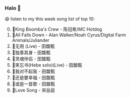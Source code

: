 

### Halo 👋

😄 listen to my this week song list of top 10:

0. 🌈King Boomba's Crew - 陈冠希/MC Hotdog
1. 🌈All Falls Down - Alan Walker/Noah Cyrus/Digital Farm Animals/Juliander
2. 🌈无用 (Live) - 田馥甄
3. 🌈独善其身 - 田馥甄
4. 🌈灵魂伴侣 - 田馥甄
5. 🌈笑忘书(Hebe solo)(Live) - 田馥甄
6. 🌈我对不起我 - 田馥甄
7. 🌈还是要幸福 - 田馥甄
8. 🌈或是一首歌 - 田馥甄
9. 🌈Love Song - 宋岳庭


